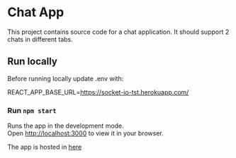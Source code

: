 # Chat App

This project contains source code for a chat application. It should support 2 chats in different tabs.

## Run locally

Before running locally update .env with:

REACT_APP_BASE_URL=https://socket-io-tst.herokuapp.com/


### Run `npm start`

Runs the app in the development mode.\
Open [http://localhost:3000](http://localhost:3000) to view it in your browser.

The app is hosted in [here](https://inspiring-lamarr-da2508.netlify.app/)

